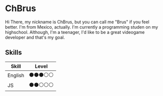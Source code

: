 # ChBrus
Hi There, my nickname is ChBrus, but you can call me "Brus" if you feel better. I'm from Mexico, actually. I'm currently a programming studen on my highschool. Although, I'm a teenager, I'd like to be a great videogame developer and that's my goal.
## Skills
| Skill | Level |
| ------------ | ------------ |
| English | ⚫⚫⚫⚪⚪ |
| JS | ⚫⚫⚪⚪⚪ |
